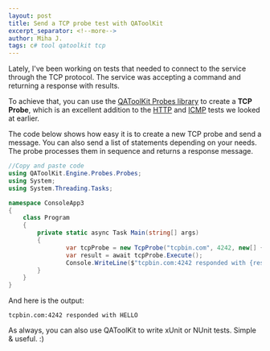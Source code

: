 ```yaml
---
layout: post
title: Send a TCP probe test with QAToolKit
excerpt_separator: <!--more-->
author: Miha J.
tags: c# tool qatoolkit tcp
---
```


Lately, I've been working on tests that needed to connect to the service through the TCP protocol. The service was accepting a command and returning a response with results.

To achieve that, you can use the [QAToolKit Probes library](https://github.com/qatoolkit/qatoolkit-engine-probes-net) to create a **TCP Probe**, which is an excellent addition to the [HTTP](https://www.mihajakovac.com/liveness-check-tool-for-your-http-services/) and [ICMP](https://www.mihajakovac.com/use-qatoolkit-to-create-ping-tests/) tests we looked at earlier.

The code below shows how easy it is to create a new TCP probe and send a message. You can also send a list of statements depending on your needs. The probe processes them in sequence and returns a response message.

```csharp
//Copy and paste code
using QAToolKit.Engine.Probes.Probes;
using System;
using System.Threading.Tasks;

namespace ConsoleApp3
{
    class Program
    {
        private static async Task Main(string[] args)
        {           
                var tcpProbe = new TcpProbe("tcpbin.com", 4242, new[] { "HELLO\n" });
                var result = await tcpProbe.Execute();
                Console.WriteLine($"tcpbin.com:4242 responded with {result.ResponseData}");
        }
    }
}
```

And here is the output:

```
tcpbin.com:4242 responded with HELLO
```

As always, you can also use QAToolKit to write xUnit or NUnit tests. Simple & useful. :)